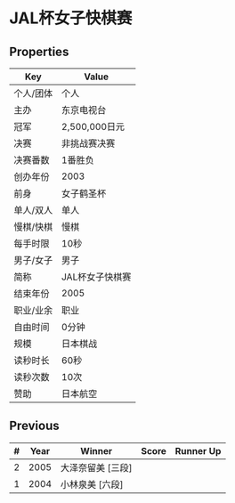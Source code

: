 # JAL杯女子快棋赛

## Properties

| Key | Value |
| --- | ----- |
| 个人/团体 | 个人 |
| 主办 | 东京电视台 |
| 冠军 | 2,500,000日元 |
| 决赛 | 非挑战赛决赛 |
| 决赛番数 | 1番胜负 |
| 创办年份 | 2003 |
| 前身 | 女子鹤圣杯 |
| 单人/双人 | 单人 |
| 慢棋/快棋 | 慢棋 |
| 每手时限 | 10秒 |
| 男子/女子 | 男子 |
| 简称 | JAL杯女子快棋赛 |
| 结束年份 | 2005 |
| 职业/业余 | 职业 |
| 自由时间 | 0分钟 |
| 规模 | 日本棋战 |
| 读秒时长 | 60秒 |
| 读秒次数 | 10次 |
| 赞助 | 日本航空 |

## Previous

| # | Year | Winner | Score | Runner Up |
| --- | --- | --- | --- | --- |
| 2 | 2005 | 大泽奈留美 [三段] |  |  |
| 1 | 2004 | 小林泉美 [六段] |  |  |

